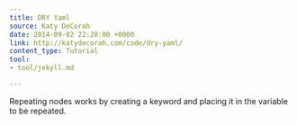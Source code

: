 ```yaml
---
title: DRY Yaml
source: Katy DeCorah
date: 2014-09-02 22:20:00 +0000
link: http://katydecorah.com/code/dry-yaml/
content_type: Tutorial
tool:
- tool/jekyll.md

---
```

Repeating nodes works by creating a keyword and placing it in the variable to be repeated.





